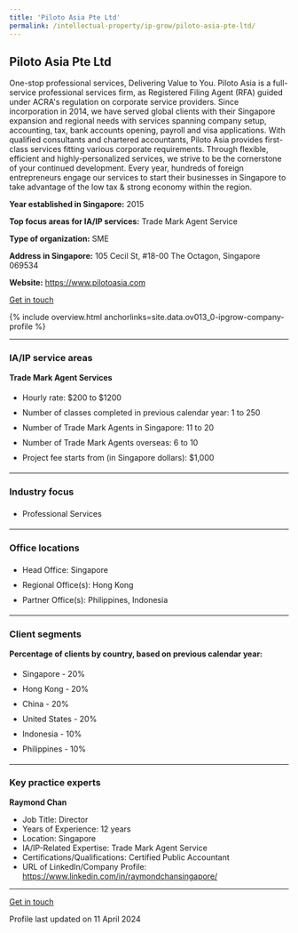 ```yaml
---
title: 'Piloto Asia Pte Ltd'
permalink: /intellectual-property/ip-grow/piloto-asia-pte-ltd/
---
```


## Piloto Asia Pte Ltd

One-stop professional services, Delivering Value to You. 
Piloto Asia is a full-service professional services firm, as Registered Filing Agent (RFA) guided under ACRA's regulation on corporate service providers. Since incorporation in 2014, we have served global clients with their Singapore expansion and regional needs with services spanning company setup, accounting, tax, bank accounts opening, payroll and visa applications. With qualified consultants and chartered accountants, Piloto Asia provides first-class services fitting various corporate requirements. Through flexible, efficient and highly-personalized services, we strive to be the cornerstone of your continued development. Every year, hundreds of foreign entrepreneurs engage our services to start their businesses in Singapore to take advantage of the low tax & strong economy within the region.

<b>Year established in Singapore:</b> 2015

<b>Top focus areas for IA/IP services:</b> Trade Mark Agent Service

<b>Type of organization:</b> SME

<b>Address in Singapore:</b> 105 Cecil St, #18-00 The Octagon, Singapore 069534

<b>Website:</b> <a href='https://www.pilotoasia.com'>https://www.pilotoasia.com</a>

<a class='btn' href='https://form.gov.sg/67cf9c383d4fe7d6d8d03def' target='_blank' rel='noopener'>Get in touch</a>

{% include overview.html anchorlinks=site.data.ov013_0-ipgrow-company-profile %}

---
<a name='ip-related-service-areas'></a>
### IA/IP service areas

**Trade Mark Agent Services**

<ul>
<li style='line-height: 27px; margin: 0px 0px !important'>Hourly rate:  $200 to $1200</li>
<li style='line-height: 27px; margin: 0px 0px !important'>Number of classes completed in previous calendar year: 1 to 250</li>
<li style='line-height: 27px; margin: 0px 0px !important'>Number of Trade Mark Agents in Singapore: 11 to 20</li>
<li style='line-height: 27px; margin: 0px 0px !important'>Number of Trade Mark Agents overseas: 6 to 10</li>
<li style='line-height: 27px; margin: 0px 0px !important'>Project fee starts from (in Singapore dollars):  $1,000</li>
</ul>

---
<a name='industry-focus'></a>
### Industry focus

<ul><li style='line-height: 27px; margin: 0px 0px !important'> Professional Services</li></ul>

---
<a name='office-locations'></a>
### Office locations

<ul><li style='line-height: 27px; margin: 0px 0px !important'> Head Office: Singapore</li><li style='line-height: 27px; margin: 0px 0px !important'>Regional Office(s): Hong Kong</li><li style='line-height: 27px; margin: 0px 0px !important'>Partner Office(s): Philippines, Indonesia</li></ul>

---
<a name='client-segments'></a>
### Client segments

**Percentage of clients by country, based on previous calendar year:**

<ul><li style='line-height: 27px; margin: 0px 0px !important'> Singapore - 20%</li><li style='line-height: 27px; margin: 0px 0px !important'>Hong Kong - 20%</li><li style='line-height: 27px; margin: 0px 0px !important'>China - 20%</li><li style='line-height: 27px; margin: 0px 0px !important'>United States - 20%</li><li style='line-height: 27px; margin: 0px 0px !important'>Indonesia - 10%</li><li style='line-height: 27px; margin: 0px 0px !important'>Philippines - 10%</li></ul>

---
<a name='key-practice-experts'></a>
### Key practice experts

**Raymond Chan**

- Job Title: Director
- Years of Experience: 12 years
- Location: Singapore
- IA/IP-Related Expertise: Trade Mark Agent Service
- Certifications/Qualifications: Certified Public Accountant
- URL of LinkedIn/Company Profile: <a href="https://www.linkedin.com/in/raymondchansingapore/" target="_blank" rel="noopener">https://www.linkedin.com/in/raymondchansingapore/</a>

---
<p>
<a class='btn' href='https://form.gov.sg/67cf9c383d4fe7d6d8d03def' target='_blank' rel='noopener'>Get in touch</a>
</p>
Profile last updated on 11 April 2024
